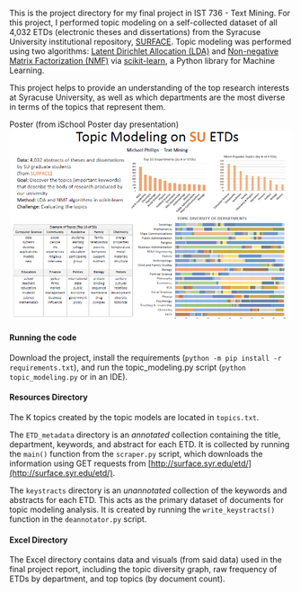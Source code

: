 This is the project directory for my final project in IST 736 - Text Mining. For this project, I performed topic modeling 
on a self-collected dataset of all 4,032 ETDs (electronic theses and dissertations) from the Syracuse University institutional
repository, [SURFACE](http://surface.syr.edu/etd). Topic modeling was performed using two algorithms: [Latent Dirichlet Allocation
(LDA)](https://en.wikipedia.org/wiki/Latent_Dirichlet_allocation) and 
[Non-negative Matrix Factorization (NMF)](https://en.wikipedia.org/wiki/Non-negative_matrix_factorization) via 
[scikit-learn](http://scikit-learn.org/stable/), a Python library for Machine Learning.

This project helps to provide an understanding of the top research interests at Syracuse University, as well as which departments are the most diverse in terms of the topics that represent them. 

Poster (from iSchool Poster day presentation)
<img src="resources/topicPoster.PNG">

#### Running the code

Download the project, install the requirements (`python -m pip install -r requirements.txt`), and run the topic_modeling.py script
(`python topic_modeling.py` or in an IDE).

#### Resources Directory

The K topics created by the topic models are located in `topics.txt`. 

The `ETD_metadata` directory is an *annotated* collection containing the title, department, keywords, and abstract for each ETD.
It is collected by running the `main()` function from the `scraper.py` script, which downloads the information using GET requests
from [http://surface.syr.edu/etd/](http://surface.syr.edu/etd/).

The `keystracts` directory is an *unannotated* collection of the keywords and abstracts for each ETD. This acts as the 
primary dataset of documents for topic modeling analysis. It is created by running the `write_keystracts()` function in the 
`deannotator.py` script.

#### Excel Directory

The Excel directory contains data and visuals (from said data) used in the final project report, including the 
topic diversity graph, raw frequency of ETDs by department, and top topics (by document count). 
